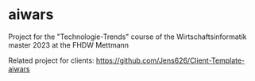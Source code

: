# aiwars

Project for the "Technologie-Trends" course of the Wirtschaftsinformatik master 2023 at the FHDW Mettmann

Related project for clients: https://github.com/Jens626/Client-Template-aiwars
